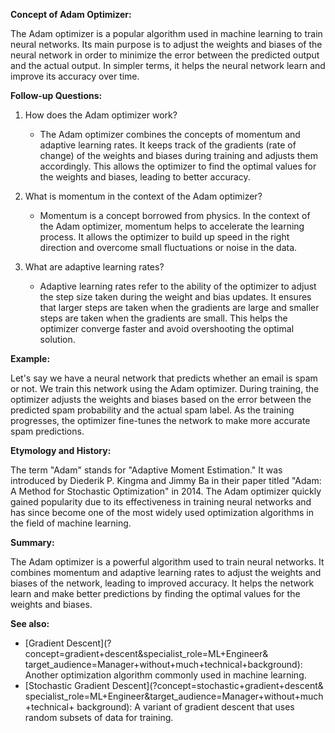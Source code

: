 **Concept of Adam Optimizer:**

The Adam optimizer is a popular algorithm used in machine learning to train
neural networks. Its main purpose is to adjust the weights and biases of the
neural network in order to minimize the error between the predicted output and
the actual output. In simpler terms, it helps the neural network learn and
improve its accuracy over time.

**Follow-up Questions:**

1. How does the Adam optimizer work?
   - The Adam optimizer combines the concepts of momentum and adaptive learning
     rates. It keeps track of the gradients (rate of change) of the weights and
     biases during training and adjusts them accordingly. This allows the
     optimizer to find the optimal values for the weights and biases, leading
     to better accuracy.

2. What is momentum in the context of the Adam optimizer?
   - Momentum is a concept borrowed from physics. In the context of the Adam
     optimizer, momentum helps to accelerate the learning process. It allows
     the optimizer to build up speed in the right direction and overcome small
     fluctuations or noise in the data.

3. What are adaptive learning rates?
   - Adaptive learning rates refer to the ability of the optimizer to adjust
     the step size taken during the weight and bias updates. It ensures that
     larger steps are taken when the gradients are large and smaller steps are
     taken when the gradients are small. This helps the optimizer converge
     faster and avoid overshooting the optimal solution.

**Example:**

Let's say we have a neural network that predicts whether an email is spam or
not. We train this network using the Adam optimizer. During training, the
optimizer adjusts the weights and biases based on the error between the
predicted spam probability and the actual spam label. As the training
progresses, the optimizer fine-tunes the network to make more accurate spam
predictions.

**Etymology and History:**

The term "Adam" stands for "Adaptive Moment Estimation." It was introduced by
Diederik P. Kingma and Jimmy Ba in their paper titled "Adam: A Method for
Stochastic Optimization" in 2014. The Adam optimizer quickly gained popularity
due to its effectiveness in training neural networks and has since become one
of the most widely used optimization algorithms in the field of machine
learning.

**Summary:**

The Adam optimizer is a powerful algorithm used to train neural networks. It
combines momentum and adaptive learning rates to adjust the weights and biases
of the network, leading to improved accuracy. It helps the network learn and
make better predictions by finding the optimal values for the weights and
biases.

**See also:**

- [Gradient Descent](?concept=gradient+descent&specialist_role=ML+Engineer&
  target_audience=Manager+without+much+technical+background): Another
  optimization algorithm commonly used in machine learning.
- [Stochastic Gradient Descent](?concept=stochastic+gradient+descent&
  specialist_role=ML+Engineer&target_audience=Manager+without+much+technical+
  background): A variant of gradient descent that uses random subsets of data
  for training.